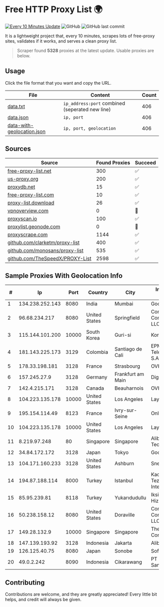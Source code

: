 
# Free HTTP Proxy List 🌍

[![Every 10 Minutes Update](https://github.com/mertguvencli/http-proxy-list/actions/workflows/main.yml/badge.svg?branch=main)](https://github.com/mertguvencli/http-proxy-list/actions/workflows/main.yml)
![GitHub](https://img.shields.io/github/license/mertguvencli/http-proxy-list)
![GitHub last commit](https://img.shields.io/github/last-commit/mertguvencli/http-proxy-list)

It is a lightweight project that, every 10 minutes, scrapes lots of free-proxy sites, validates if it works, and serves a clean proxy list.


> Scraper found **5328** proxies at the latest update. Usable proxies are below.

## Usage

Click the file format that you want and copy the URL.


|File|Content|Count|
|----|-------|-----|
|[data.txt](https://raw.githubusercontent.com/mertguvencli/http-proxy-list/main/proxy-list/data.txt)|`ip_address:port` combined (seperated new line)|406|
|[data.json](https://raw.githubusercontent.com/mertguvencli/http-proxy-list/main/proxy-list/data.json)|`ip, port`|406|
|[data-with-geolocation.json](https://raw.githubusercontent.com/mertguvencli/http-proxy-list/main/proxy-list/data-with-geolocation.json)|`ip, port, geolocation`|406|

## Sources

|Source|Found Proxies|Succeed|
|------|-------------|-------|
|[free-proxy-list.net](https://free-proxy-list.net)|300|✅|
|[us-proxy.org](https://www.us-proxy.org)|200|✅|
|[proxydb.net](http://proxydb.net)|15|✅|
|[free-proxy-list.com](https://free-proxy-list.com/?page=&port=&type%5B%5D=http&type%5B%5D=https&up_time=0&search=Search)|10|✅|
|[proxy-list.download](https://www.proxy-list.download/HTTP)|26|✅|
|[vpnoverview.com](https://vpnoverview.com/privacy/anonymous-browsing/free-proxy-servers)|0|🚫|
|[proxyscan.io](https://www.proxyscan.io)|100|✅|
|[proxylist.geonode.com](https://proxylist.geonode.com/api/proxy-list?limit=300&page=1&sort_by=lastChecked&sort_type=desc&protocols=http,https)|0|🚫|
|[proxyscrape.com](https://api.proxyscrape.com/v2/?request=displayproxies&protocol=http&timeout=10000&country=all&ssl=all&anonymity=all)|1144|✅|
|[github.com/clarketm/proxy-list](https://raw.githubusercontent.com/clarketm/proxy-list/master/proxy-list-raw.txt)|400|✅|
|[github.com/monosans/proxy-list](https://raw.githubusercontent.com/monosans/proxy-list/main/proxies/http.txt)|535|✅|
|[github.com/TheSpeedX/PROXY-List](https://raw.githubusercontent.com/TheSpeedX/PROXY-List/master/http.txt)|2598|✅|


## Sample Proxies With Geolocation Info

|#|Ip|Port|Country|City|Internet Service Provider|
|-|--|----|-------|----|-------------------------|
|1|134.238.252.143|8080|India|Mumbai|Google LLC|
|2|96.68.234.217|8080|United States|Springfield|Comcast Cable Communications, LLC|
|3|115.144.101.200|10000|South Korea|Guri-si|Korea Telecom|
|4|181.143.225.173|3129|Colombia|Santiago de Cali|EPM Telecomunicaciones S.A. E.S.P.|
|5|178.33.198.181|3128|France|Strasbourg|OVH SAS|
|6|157.245.27.9|3128|Germany|Frankfurt am Main|DigitalOcean, LLC|
|7|142.4.215.171|3128|Canada|Beauharnois|OVH SAS|
|8|104.223.135.178|10000|United States|Los Angeles|LayerHost|
|9|195.154.114.49|8123|France|Ivry-sur-Seine|Online S.A.S.|
|10|104.223.135.178|10000|United States|Los Angeles|LayerHost|
|11|8.219.97.248|80|Singapore|Singapore|Alibaba (US) Technology Co., Ltd.|
|12|34.84.172.172|3128|Japan|Tokyo|Google LLC|
|13|104.171.160.233|3128|United States|Ashburn|Sneaker Server|
|14|194.87.188.114|8000|Turkey|Istanbul|Kadir Huseyin Tezcan Nosspeed Internet Teknolojileri|
|15|85.95.239.81|8118|Turkey|Yukarıdudullu|Iksir Internet Hizmetleri|
|16|50.238.158.12|8080|United States|Doraville|Comcast Cable Communications, LLC|
|17|149.28.132.9|10000|Singapore|Singapore|The Constant Company|
|18|147.139.193.92|3128|Indonesia|Jakarta|Alibaba.com LLC|
|19|126.125.40.75|8080|Japan|Sonobe|Softbank BB Corp.|
|20|49.0.2.242|8090|Indonesia|Cikarawang|PT Usaha Adi Sanggoro|



## Contributing

Contributions are welcome, and they are greatly appreciated! Every
little bit helps, and credit will always be given.

